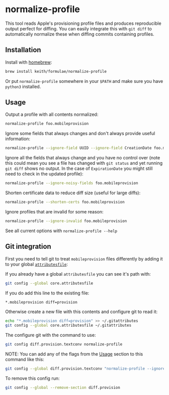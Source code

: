 # normalize-profile

This tool reads Apple's provisioning profile files and produces
reproducible output perfect for diffing. You can easily integrate this
with `git diff` to automatically normalize these when diffing commits
containing profiles.

## Installation

Install with [homebrew](https://brew.sh):

```bash
brew install keith/formulae/normalize-profile
```

Or put `normalize-profile` somewhere in your `$PATH` and make sure you
have `python3` installed.

## Usage

Output a profile with all contents normalized:

```bash
normalize-profile foo.mobileprovision
```

Ignore some fields that always changes and don't always provide useful
information:

```bash
normalize-profile --ignore-field UUID --ignore-field CreationDate foo.mobileprovision
```

Ignore all the fields that always change and you have no control over
(note this could mean you see a file has changed with `git status` and
yet running `git diff` shows no output. In the case of `ExpirationDate`
you might still need to check in the updated profile):

```bash
normalize-profile --ignore-noisy-fields foo.mobileprovision
```

Shorten certificate data to reduce diff size (useful for large diffs):

```bash
normalize-profile --shorten-certs foo.mobileprovision
```

Ignore profiles that are invalid for some reason:

```bash
normalize-profile --ignore-invalid foo.mobileprovision
```

See all current options with `normalize-profile --help`

## Git integration

First you need to tell git to treat `mobileprovision` files differently
by adding it to your global
[`attributesfile`](https://git-scm.com/docs/gitattributes):

If you already have a global `attributesfile` you can see it's path
with:

```bash
git config --global core.attributesfile
```

If you do add this line to the existing file:

```
*.mobileprovision diff=provision
```

Otherwise create a new file with this contents and configure git to read
it:

```bash
echo "*.mobileprovision diff=provision" >> ~/.gitattributes
git config --global core.attributesfile ~/.gitattributes
```

The configure git with the command to use:

```bash
git config diff.provision.textconv normalize-profile
```

NOTE: You can add any of the flags from the [Usage](#usage) section to
this command like this:

```bash
git config --global diff.provision.textconv "normalize-profile --ignore-noisy-fields"
```

To remove this config run:

```bash
git config --global --remove-section diff.provision
```
